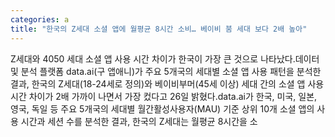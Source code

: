 ```yaml
---
categories: a
title: "한국의 Z세대 소셜 앱에 월평균 8시간 소비… 베이비 붐 세대 보다 2배 높아"
---
```

Z세대와 4050 세대 소셜 앱 사용 시간 차이가 한국이 가장 큰 것으로 나타났다.데이터 및 분석 플랫폼 data.ai(구 앱애니)가 주요 5개국의 세대별 소셜 앱 사용 패턴을 분석한 결과, 한국의 Z세대(18-24세로 정의)와 베이비부머(45세 이상) 세대 간의 소셜 앱 사용 시간 차이가 2배 가까이 나면서 가장 컸다고 26일 밝혔다.data.ai가 한국, 미국, 일본, 영국, 독일 등 주요 5개국의 세대별 월간활성사용자(MAU) 기준 상위 10개 소셜 앱의 사용 시간과 세션 수를 분석한 결과, 한국의 Z세대는 월평균 8시간을 소